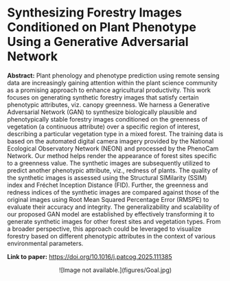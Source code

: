 <h1>Synthesizing Forestry Images Conditioned on Plant Phenotype Using a Generative Adversarial Network</h1>
<b>Abstract:</b> Plant phenology and phenotype prediction using remote sensing data are increasingly gaining attention within the plant science community as a promising approach to enhance agricultural productivity. This work focuses on generating synthetic forestry images that satisfy certain phenotypic attributes, viz. canopy greenness. We harness a Generative Adversarial Network (GAN) to synthesize biologically plausible and phenotypically stable forestry images conditioned on the greenness of vegetation (a continuous attribute) over a specific region of interest, describing a particular vegetation type in a mixed forest. The training data is based on the automated digital camera imagery provided by the National Ecological Observatory Network (NEON) and processed by the PhenoCam Network. Our method helps render the appearance of forest sites specific to a greenness value. The synthetic images are subsequently utilized to predict another phenotypic attribute, viz., redness of plants. The quality of the synthetic images is assessed using the Structural SIMilarity (SSIM) index and Fréchet Inception Distance (FID). Further, the greenness and redness indices of the synthetic images are compared against those of the original images using Root Mean Squared Percentage Error (RMSPE) to evaluate their accuracy and integrity. The generalizability and scalability of our proposed GAN model are established by effectively transforming it to generate synthetic images for other forest sites and vegetation types. From a broader perspective, this approach could be leveraged to visualize forestry based on different phenotypic attributes in the context of various environmental parameters.

<b>Link to paper:</b>  https://doi.org/10.1016/j.patcog.2025.111385
<p align="center">
![Image not available.](figures/Goal.jpg)</p>
